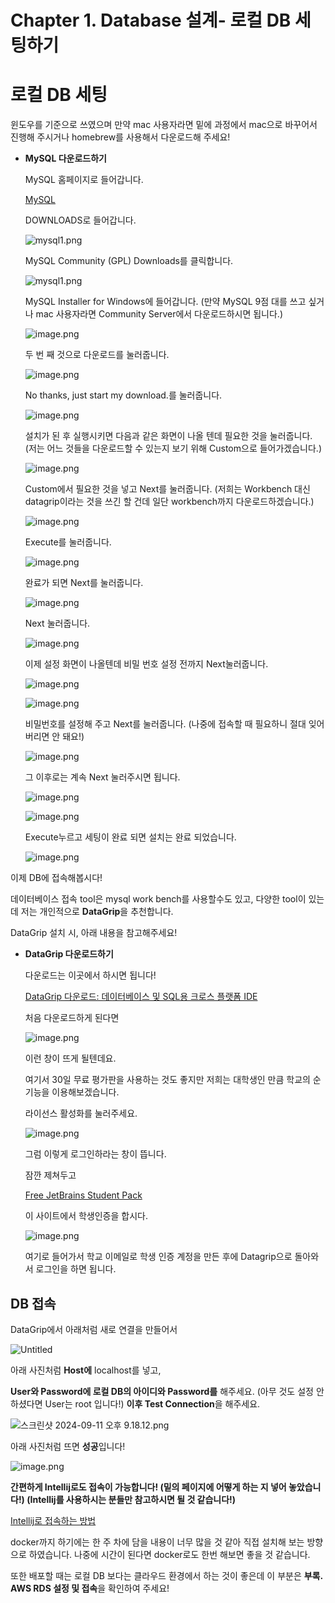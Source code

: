 # Chapter 1. Database 설계- 로컬 DB 세팅하기

# 로컬 DB 세팅

윈도우를 기준으로 쓰였으며 만약 mac 사용자라면 밑에 과정에서 mac으로 바꾸어서 진행해 주시거나 homebrew를 사용해서 다운로드해 주세요!

- **MySQL 다운로드하기**
    
    MySQL 홈페이지로 들어갑니다.
    
    [MySQL](https://www.mysql.com/)
    
    DOWNLOADS로 들어갑니다.
    
    ![mysql1.png](Chapter%201%20Database%20%EC%84%A4%EA%B3%84-%20%EB%A1%9C%EC%BB%AC%20DB%20%EC%84%B8%ED%8C%85%ED%95%98%EA%B8%B0%202748c5ff8917810d9dfece19fe30a419/mysql1.png)
    
    MySQL Community (GPL) Downloads를 클릭합니다.
    
    ![mysql1.png](Chapter%201%20Database%20%EC%84%A4%EA%B3%84-%20%EB%A1%9C%EC%BB%AC%20DB%20%EC%84%B8%ED%8C%85%ED%95%98%EA%B8%B0%202748c5ff8917810d9dfece19fe30a419/mysql1%201.png)
    
    MySQL Installer for Windows에 들어갑니다. (만약 MySQL 9점 대를 쓰고 싶거나 mac 사용자라면 Community Server에서 다운로드하시면 됩니다.)
    
    ![image.png](Chapter%201%20Database%20%EC%84%A4%EA%B3%84-%20%EB%A1%9C%EC%BB%AC%20DB%20%EC%84%B8%ED%8C%85%ED%95%98%EA%B8%B0%202748c5ff8917810d9dfece19fe30a419/image.png)
    
    두 번 째 것으로 다운로드를 눌러줍니다.
    
    ![image.png](Chapter%201%20Database%20%EC%84%A4%EA%B3%84-%20%EB%A1%9C%EC%BB%AC%20DB%20%EC%84%B8%ED%8C%85%ED%95%98%EA%B8%B0%202748c5ff8917810d9dfece19fe30a419/image%201.png)
    
    No thanks, just start my download.를 눌러줍니다.
    
    ![image.png](Chapter%201%20Database%20%EC%84%A4%EA%B3%84-%20%EB%A1%9C%EC%BB%AC%20DB%20%EC%84%B8%ED%8C%85%ED%95%98%EA%B8%B0%202748c5ff8917810d9dfece19fe30a419/image%202.png)
    
    설치가 된 후 실행시키면 다음과 같은 화면이 나올 텐데 필요한 것을 눌러줍니다. (저는 어느 것들을 다운로드할 수 있는지 보기 위해 Custom으로 들어가겠습니다.)
    
    ![image.png](Chapter%201%20Database%20%EC%84%A4%EA%B3%84-%20%EB%A1%9C%EC%BB%AC%20DB%20%EC%84%B8%ED%8C%85%ED%95%98%EA%B8%B0%202748c5ff8917810d9dfece19fe30a419/image%203.png)
    
    Custom에서 필요한 것을 넣고 Next를 눌러줍니다. (저희는 Workbench 대신 datagrip이라는 것을 쓰긴 할 건데 일단 workbench까지 다운로드하겠습니다.)
    
    ![image.png](Chapter%201%20Database%20%EC%84%A4%EA%B3%84-%20%EB%A1%9C%EC%BB%AC%20DB%20%EC%84%B8%ED%8C%85%ED%95%98%EA%B8%B0%202748c5ff8917810d9dfece19fe30a419/image%204.png)
    
    Execute를 눌러줍니다.
    
    ![image.png](Chapter%201%20Database%20%EC%84%A4%EA%B3%84-%20%EB%A1%9C%EC%BB%AC%20DB%20%EC%84%B8%ED%8C%85%ED%95%98%EA%B8%B0%202748c5ff8917810d9dfece19fe30a419/image%205.png)
    
    완료가 되면 Next를 눌러줍니다.
    
    ![image.png](Chapter%201%20Database%20%EC%84%A4%EA%B3%84-%20%EB%A1%9C%EC%BB%AC%20DB%20%EC%84%B8%ED%8C%85%ED%95%98%EA%B8%B0%202748c5ff8917810d9dfece19fe30a419/image%206.png)
    
    Next 눌러줍니다.
    
    ![image.png](Chapter%201%20Database%20%EC%84%A4%EA%B3%84-%20%EB%A1%9C%EC%BB%AC%20DB%20%EC%84%B8%ED%8C%85%ED%95%98%EA%B8%B0%202748c5ff8917810d9dfece19fe30a419/image%207.png)
    
    이제 설정 화면이 나올텐데 비밀 번호 설정 전까지 Next눌러줍니다.
    
    ![image.png](Chapter%201%20Database%20%EC%84%A4%EA%B3%84-%20%EB%A1%9C%EC%BB%AC%20DB%20%EC%84%B8%ED%8C%85%ED%95%98%EA%B8%B0%202748c5ff8917810d9dfece19fe30a419/image%208.png)
    
    ![image.png](Chapter%201%20Database%20%EC%84%A4%EA%B3%84-%20%EB%A1%9C%EC%BB%AC%20DB%20%EC%84%B8%ED%8C%85%ED%95%98%EA%B8%B0%202748c5ff8917810d9dfece19fe30a419/image%209.png)
    
    비밀번호를 설정해 주고 Next를 눌러줍니다. (나중에 접속할 때 필요하니 절대 잊어버리면 안 돼요!)
    
    ![image.png](Chapter%201%20Database%20%EC%84%A4%EA%B3%84-%20%EB%A1%9C%EC%BB%AC%20DB%20%EC%84%B8%ED%8C%85%ED%95%98%EA%B8%B0%202748c5ff8917810d9dfece19fe30a419/image%2010.png)
    
    그 이후로는 계속 Next 눌러주시면 됩니다.
    
    ![image.png](Chapter%201%20Database%20%EC%84%A4%EA%B3%84-%20%EB%A1%9C%EC%BB%AC%20DB%20%EC%84%B8%ED%8C%85%ED%95%98%EA%B8%B0%202748c5ff8917810d9dfece19fe30a419/image%2011.png)
    
    ![image.png](Chapter%201%20Database%20%EC%84%A4%EA%B3%84-%20%EB%A1%9C%EC%BB%AC%20DB%20%EC%84%B8%ED%8C%85%ED%95%98%EA%B8%B0%202748c5ff8917810d9dfece19fe30a419/image%2012.png)
    
    Execute누르고 세팅이 완료 되면 설치는 완료 되었습니다.
    
    ![image.png](Chapter%201%20Database%20%EC%84%A4%EA%B3%84-%20%EB%A1%9C%EC%BB%AC%20DB%20%EC%84%B8%ED%8C%85%ED%95%98%EA%B8%B0%202748c5ff8917810d9dfece19fe30a419/image%2013.png)
    

이제 DB에 접속해봅시다!

데이터베이스 접속 tool은 mysql work bench를 사용할수도 있고,
다양한 tool이 있는데 저는 개인적으로 **DataGrip**을 추천합니다. 

DataGrip 설치 시, 아래 내용을 참고해주세요!

- **DataGrip 다운로드하기**
    
    다운로드는 이곳에서 하시면 됩니다! 
    
    [DataGrip 다운로드: 데이터베이스 및 SQL용 크로스 플랫폼 IDE](https://www.jetbrains.com/ko-kr/datagrip/download/?section=windows)
    
    처음 다운로드하게 된다면 
    
    ![image.png](Chapter%201%20Database%20%EC%84%A4%EA%B3%84-%20%EB%A1%9C%EC%BB%AC%20DB%20%EC%84%B8%ED%8C%85%ED%95%98%EA%B8%B0%202748c5ff8917810d9dfece19fe30a419/image%2014.png)
    
    이런 창이 뜨게 될텐데요.
    
    여기서 30일 무료 평가판을 사용하는 것도 좋지만 저희는 대학생인 만큼 학교의 순기능을 이용해보겠습니다.
    
    라이선스 활성화를 눌러주세요. 
    
    ![image.png](Chapter%201%20Database%20%EC%84%A4%EA%B3%84-%20%EB%A1%9C%EC%BB%AC%20DB%20%EC%84%B8%ED%8C%85%ED%95%98%EA%B8%B0%202748c5ff8917810d9dfece19fe30a419/image%2015.png)
    
    그럼 이렇게 로그인하라는 창이 뜹니다.
    
    잠깐 제쳐두고 
    
    [Free JetBrains Student Pack](https://www.jetbrains.com/academy/student-pack/#students)
    
    이 사이트에서 학생인증을 합시다. 
    
    ![image.png](Chapter%201%20Database%20%EC%84%A4%EA%B3%84-%20%EB%A1%9C%EC%BB%AC%20DB%20%EC%84%B8%ED%8C%85%ED%95%98%EA%B8%B0%202748c5ff8917810d9dfece19fe30a419/image%2016.png)
    
    여기로 들어가서 학교 이메일로 학생 인증 계정을 만든 후에 Datagrip으로 돌아와서 로그인을 하면 됩니다. 
    

## DB 접속

DataGrip에서 아래처럼 새로 연결을 만들어서

![Untitled](Chapter%201%20Database%20%EC%84%A4%EA%B3%84-%20%EB%A1%9C%EC%BB%AC%20DB%20%EC%84%B8%ED%8C%85%ED%95%98%EA%B8%B0%202748c5ff8917810d9dfece19fe30a419/Untitled.png)

아래 사진처럼 **Host에** localhost를 넣고,

**User와 Password에 로컬 DB의 아이디와 Password를** 해주세요. (아무 것도 설정 안 하셨다면 User는 root 입니다!)
**이후 Test Connection**을 해주세요.

![스크린샷 2024-09-11 오후 9.18.12.png](Chapter%201%20Database%20%EC%84%A4%EA%B3%84-%20%EB%A1%9C%EC%BB%AC%20DB%20%EC%84%B8%ED%8C%85%ED%95%98%EA%B8%B0%202748c5ff8917810d9dfece19fe30a419/%25E1%2584%2589%25E1%2585%25B3%25E1%2584%258F%25E1%2585%25B3%25E1%2584%2585%25E1%2585%25B5%25E1%2586%25AB%25E1%2584%2589%25E1%2585%25A3%25E1%2586%25BA_2024-09-11_%25E1%2584%258B%25E1%2585%25A9%25E1%2584%2592%25E1%2585%25AE_9.18.12.png)

아래 사진처럼 뜨면 **성공**입니다!

![image.png](Chapter%201%20Database%20%EC%84%A4%EA%B3%84-%20%EB%A1%9C%EC%BB%AC%20DB%20%EC%84%B8%ED%8C%85%ED%95%98%EA%B8%B0%202748c5ff8917810d9dfece19fe30a419/image%2017.png)

**간편하게 Intellij로도 접속이 가능합니다! (밑의 페이지에 어떻게 하는 지 넣어 놓았습니다!) (Intellij를 사용하시는 분들만 참고하시면 될 것 같습니다!)**

[Intellij로 접속하는 방법](Chapter%201%20Database%20%EC%84%A4%EA%B3%84-%20%EB%A1%9C%EC%BB%AC%20DB%20%EC%84%B8%ED%8C%85%ED%95%98%EA%B8%B0%202748c5ff8917810d9dfece19fe30a419/Intellij%EB%A1%9C%20%EC%A0%91%EC%86%8D%ED%95%98%EB%8A%94%20%EB%B0%A9%EB%B2%95%202748c5ff8917814d9223e45898dbb025.md)

docker까지 하기에는 한 주 차에 담을 내용이 너무 많을 것 같아 직접 설치해 보는 방향으로 하였습니다. 나중에 시간이 된다면 docker로도 한번 해보면 좋을 것 같습니다.

또한 배포할 때는 로컬 DB 보다는 클라우드 환경에서 하는 것이 좋은데 이 부분은 **부록. AWS RDS 설정 및 접속**을 확인하여 주세요!